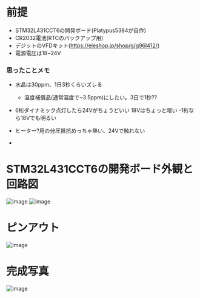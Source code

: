 # 前提
- STM32L431CCT6の開発ボード(Platypus5384が自作)
- CR2032電池(RTCのバックアップ用)
- デジットのVFDキット(https://eleshop.jp/shop/g/g96I412/)
- 電源電圧は18~24V

### 思ったことメモ
- 水晶は30ppm、1日3秒くらいズレる　　
  - 温度補償品(通常温度で~3.5ppm)にしたい。3日で1秒?? 
- 6桁ダイナミック点灯したら24Vがちょうどいい 18Vはちょっと暗い
  -1桁なら18Vでも明るい
- ヒーター?用の分圧抵抗めっちゃ熱い、24Vで触れない

- 
# STM32L431CCT6の開発ボード外観と回路図
![image](https://github.com/platypus5384/VFD-test/assets/51383611/2320c063-fbb8-4f82-a300-708711cc50c0)
![image](https://github.com/platypus5384/VFD-test/assets/51383611/8ebb6e1f-24b9-4a42-adeb-1914c4dbd6fc)


# ピンアウト
![image](https://github.com/platypus5384/VFD-test/assets/51383611/04760ecb-178b-4f4f-80f0-231b047586b1)


# 完成写真
![image](https://github.com/platypus5384/VFD-test/assets/51383611/684cdac4-c7d3-431a-b740-fc3a795c9978)
